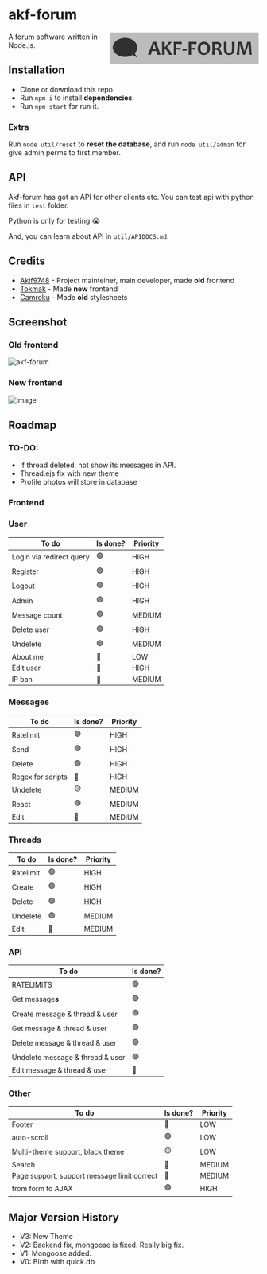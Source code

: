 # akf-forum
<img src="https://raw.githubusercontent.com/Akif9748/akf-forum/main/public/images/logo.jpg" align="right" width="300px" />

A forum software written in Node.js.

## Installation
- Clone or download this repo.
- Run `npm i` to install **dependencies**.
- Run `npm start` for run it. 

### Extra
Run `node util/reset` to **reset the database**, and run `node util/admin` for give admin perms to first member.

## API
Akf-forum has got an API for other clients etc. You can test api with python files in `test` folder. 

Python is only for testing 😭

And, you can learn about API in `util/APIDOCS.md`.

## Credits
* [Akif9748](https://github.com/Akif9748) - Project mainteiner, main developer, made **old** frontend
* [Tokmak](https://github.com/tokmak0) - Made **new** frontend
* [Camroku](https://github.com/Camroku) - Made **old** stylesheets

## Screenshot
### Old frontend
![akf-forum](https://user-images.githubusercontent.com/70021050/160255959-ef216cba-1348-4d4b-9347-fe67e21348e7.png)
### New frontend
![image](https://user-images.githubusercontent.com/70021050/186941146-f9a8fbf8-9b2b-4028-afc8-81cff559d9fb.png)


## Roadmap
### TO-DO:
- If thread deleted, not show its messages in API.
- Thread.ejs fix with new theme
- Profile photos will store in database

### Frontend
### User
| To do | Is done? | Priority |
| ----- | -------- | -------- |
| Login via redirect query | 🟢 | HIGH |
| Register | 🟢 | HIGH |
| Logout | 🟢 | HIGH |
| Admin | 🟢 | HIGH |
| Message count | 🟢 | MEDIUM |
| Delete user | 🟢 | HIGH |
| Undelete | 🟢 | MEDIUM |
| About me | 🔴 | LOW |
| Edit user | 🔴 | HIGH |
| IP ban | 🔴 | MEDIUM |

### Messages
| To do | Is done? | Priority |
| ----- | -------- | -------- |
| Ratelimit | 🟢 | HIGH |
| Send | 🟢 | HIGH |
| Delete | 🟢 | HIGH |
| Regex for scripts | 🔴 | HIGH |
| Undelete | 🟡 | MEDIUM |
| React | 🟢 | MEDIUM |
| Edit | 🔴 | MEDIUM |

### Threads
| To do | Is done? | Priority |
| ----- | -------- | -------- |
| Ratelimit | 🟢 | HIGH |
| Create | 🟢 | HIGH |
| Delete | 🟢 | HIGH |
| Undelete | 🟢 | MEDIUM |
| Edit | 🔴 | MEDIUM |

### API
| To do | Is done? 
| ----- | -------- 
| RATELIMITS | 🟢 
| Get message**s** | 🟢 
| Create message & thread & user | 🟢 
| Get message & thread & user | 🟢 
| Delete message & thread & user | 🟢 
| Undelete message & thread & user | 🟢 
| Edit message & thread & user | 🔴 

### Other
| To do | Is done? | Priority |
| ----- | -------- | -------- |
| Footer | 🔴 | LOW |
| auto-scroll  | 🟢 | LOW |
| Multi-theme support, black theme | 🟡 | LOW |
| Search | 🔴 | MEDIUM |
| Page support, support message limit correct | 🔴 | MEDIUM |
| from form to AJAX | 🟢 | HIGH |

## Major Version History
- V3: New Theme
- V2: Backend fix, mongoose is fixed. Really big fix.
- V1: Mongoose added.
- V0: Birth with quick.db